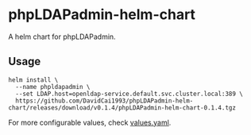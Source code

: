 # phpLDAPadmin-helm-chart

A helm chart for phpLDAPadmin.

## Usage

```
helm install \
  --name phpldapadmin \
  --set LDAP.host=openldap-service.default.svc.cluster.local:389 \
  https://github.com/DavidCai1993/phpLDAPadmin-helm-chart/releases/download/v0.1.4/phpLDAPadmin-helm-chart-0.1.4.tgz
```

For more configurable values, check [values.yaml](https://github.com/DavidCai1993/phpLDAPadmin-helm-chart/blob/master/values.yaml).
